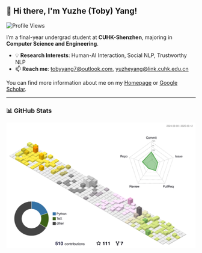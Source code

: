 ## 👋 Hi there, I'm Yuzhe (Toby) Yang!   

![Profile Views](https://komarev.com/ghpvc/?username=TobyYang7&color=blue&style=flat-square)

I’m a final-year undergrad student at **CUHK-Shenzhen**, majoring in **Computer Science and Engineering**.

- 💡 **Research Interests**: Human-AI Interaction, Social NLP, Trustworthy NLP
- 📫 **Reach me**: [tobyyang7@outlook.com](mailto:tobyyang7@outlook.com), [yuzheyang@link.cuhk.edu.cn](mailto:yuzheyang@link.cuhk.edu.cn)

You can find more information about me on my [Homepage](https://yuzheyang.com) or [Google Scholar](https://scholar.google.com/citations?user=Oj296F8AAAAJ). 

---

### 📊 GitHub Stats

<!-- <p align="center">
  <img width="80%" src="https://github-profile-summary-cards.vercel.app/api/cards/profile-details?username=TobyYang7&theme=dracula"/>
</p> -->


[![Contributions in 3D](/profile-3d-contrib/profile-season-animate.svg)](https://github.com/marketplace/actions/github-profile-3d-contrib)
